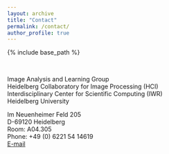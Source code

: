 ```yaml
---
layout: archive
title: "Contact"
permalink: /contact/
author_profile: true
---
```


{% include base_path %}
  
  
&nbsp;

Image Analysis and Learning Group  
Heidelberg Collaboratory for Image Processing (HCI)  
Interdisciplinary Center for Scientific Computing (IWR)  
Heidelberg University  

Im Neuenheimer Feld 205   
D-69120 Heidelberg  
Room: A04.305  
Phone: +49 (0) 6221 54 14619  
[E-mail](mailto:elke.kirschbaum@iwr.uni-heidelberg.de)  
